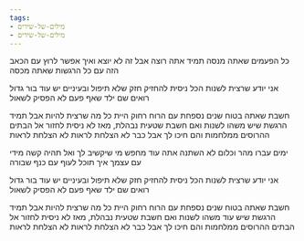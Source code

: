 ```yaml
---
tags:
- מילים-של-שירים
- מילים-של-שירים
---
```


כל הפעמים שאתה מנסה
תמיד אתה רוצה אבל זה לא יוצא
ואיך אפשר לרוץ עם הכאב הזה
עם כל הרגשות שאתה מכסה

אני יודע שרצית לשנות הכל
ניסית להחזיק חזק שלא תיפול
ובעיניים יש עוד בור גדול
רואים שם ילד שאף פעם
לא הפסיק לשאול

חשבת שאתה בטוח
שנים נספחת עם הרוח רחוק
היית כל מה שרצית להיות
אבל תמיד הרגשת שיש
משהו לשנות
ואם חשבת שטעית
נבהלת, מאז לא ניסית לחזור
אל הבתים ההרוסים ממלחמות
והם חיכו לך
אבל כבר לא הצלחת לראות
לא הצלחת לראות

ימים עברו מהר וכלום לא השתנה
אתה עוד מחפש מי שיקשיב לך
ואל תהיה קשה מידי עם עצמך
איך תוכל לעוף עם כנף שבורה

אני יודע שרצית לשנות הכל
ניסית להחזיק חזק שלא תיפול
ובעיניים יש עוד בור גדול
רואים שם ילד
שאף פעם לא הפסיק לשאול

חשבת שאתה בטוח
שנים נספחת עם הרוח רחוק
היית כל מה שרצית להיות
אבל תמיד הרגשת שיש
עוד משהו לשנות
ואם חשבת שטעית
נבהלת, מאז לא ניסית לחזור
אל הבתים ההרוסים ממלחמות
והם חיכו לך
אבל כבר לא הצלחת לראות
לא הצלחת לראות
